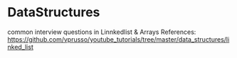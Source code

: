 # DataStructures
common interview questions in Linnkedlist &amp; Arrays
References:
https://github.com/vprusso/youtube_tutorials/tree/master/data_structures/linked_list
